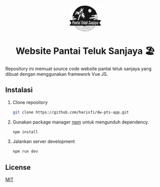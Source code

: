 <p align="center"><img src="./src/assets/images/logo.webp" width="100"></p>

<h1 align="center">Website Pantai Teluk Sanjaya 🏖️</h1>

Repository ini memuat source code website pantai teluk sanjaya yang dibuat dengan menggunakan framework Vue JS.

## Instalasi

1. Clone repository
    ```sh
    git clone https://github.com/harisfi/dw-pts-app.git
    ```

2. Gunakan package manager [npm](https://npmjs.com/) untuk mengunduh dependency.
    ```sh
    npm install
    ```

3. Jalankan server development
    ```sh
    npm run dev
    ```

## License
[MIT](https://choosealicense.com/licenses/mit/)
